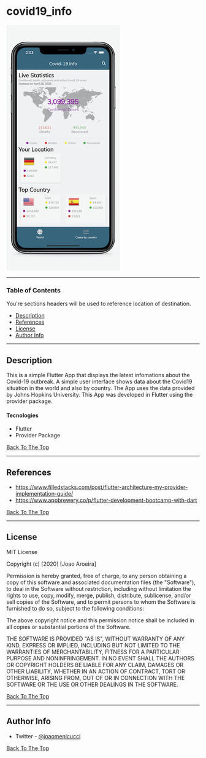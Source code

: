 # covid19_info

![Project Image](https://github.com/jaroeira/covid19_info/blob/master/ScreenShot1.jpeg)

---

### Table of Contents
You're sections headers will be used to reference location of destination.

- [Description](#description)
- [References](#references)
- [License](#license)
- [Author Info](#author-info)

---

## Description

This is a simple Flutter App that displays the latest infomations about the Covid-19 outbreak. 
A simple user interface shows data about the Covid19 situation in the world and also by country. The App uses the data provided by Johns Hopkins University.
This App was developed in Flutter using the provider package. 

#### Tecnologies

- Flutter
- Provider Package

[Back To The Top](#read-me-template)

---

## References

- https://www.filledstacks.com/post/flutter-architecture-my-provider-implementation-guide/
- https://www.appbrewery.co/p/flutter-development-bootcamp-with-dart

[Back To The Top](#read-me-template)

---

## License

MIT License

Copyright (c) [2020] [Joao Aroeira]

Permission is hereby granted, free of charge, to any person obtaining a copy
of this software and associated documentation files (the "Software"), to deal
in the Software without restriction, including without limitation the rights
to use, copy, modify, merge, publish, distribute, sublicense, and/or sell
copies of the Software, and to permit persons to whom the Software is
furnished to do so, subject to the following conditions:

The above copyright notice and this permission notice shall be included in all
copies or substantial portions of the Software.

THE SOFTWARE IS PROVIDED "AS IS", WITHOUT WARRANTY OF ANY KIND, EXPRESS OR
IMPLIED, INCLUDING BUT NOT LIMITED TO THE WARRANTIES OF MERCHANTABILITY,
FITNESS FOR A PARTICULAR PURPOSE AND NONINFRINGEMENT. IN NO EVENT SHALL THE
AUTHORS OR COPYRIGHT HOLDERS BE LIABLE FOR ANY CLAIM, DAMAGES OR OTHER
LIABILITY, WHETHER IN AN ACTION OF CONTRACT, TORT OR OTHERWISE, ARISING FROM,
OUT OF OR IN CONNECTION WITH THE SOFTWARE OR THE USE OR OTHER DEALINGS IN THE
SOFTWARE.

[Back To The Top](#read-me-template)

---

## Author Info

- Twitter - [@joaomenicucci](https://twitter.com/joaomenicucci)

[Back To The Top](#read-me-template)